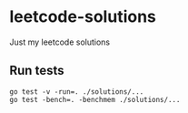 # leetcode-solutions
Just my leetcode solutions

## Run tests

```
go test -v -run=. ./solutions/...
go test -bench=. -benchmem ./solutions/...

```
